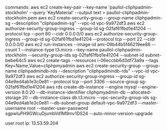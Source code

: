 commands:
  aws ec2 create-key-pair --key-name 'paullol-cliphpadmin-stockholm' --query 'KeyMaterial' --output text > paullol-cliphpadmin-stockholm.pem
  aws ec2 create-security-group --group-name cliphpadmin-sg --description "cliphpadmin-sg" --vpc-id vpc-9a972df3
  aws ec2 authorize-security-group-ingress --group-id sg-02faf61fbd1e41204 --protocol tcp --port 80 --cidr 0.0.0.0/0
  aws ec2 authorize-security-group-ingress --group-id sg-02faf61fbd1e41204 --protocol tcp --port 22 --cidr 0.0.0.0/0
  aws ec2 run-instances --image-id ami-09b44b5f46219ee86 --count 1 --instance-type t3.micro --key-name paullol-cliphpadmin-stockholm --security-group-ids sg-02faf61fbd1e41204 --subnet-id subnet-bebe64c5
  aws ec2 create-tags --resources i-06eccbb6d3df73a9a --tags Key=Name,Value=cliphpmyadmin
  aws ec2 create-security-group --group-name cliphpadmindb-rds --description "cliphpadmindb-rds" --vpc-id vpc-9a972df3
  aws ec2 authorize-security-group-ingress --group-id sg-04e9ed4ab1e3c0e81 --protocol tcp --port 3306 --source-group sg-02faf61fbd1e41204
  aws rds create-db-instance --engine mysql --engine-version 8.0.20 --db-instance-identifier cliphpmyadmin-db --allocated-storage 20 --db-instance-class db.t3.micro --vpc-security-group-ids sg-04e9ed4ab1e3c0e81 --db-subnet-group default-vpc-9a972df3 --master-username root --master-user-password sgpwIuPH9GWcuDjumbVd1M9mv1DS24 --auto-minor-version-upgrade

user:root
ip: 13.53.59.204